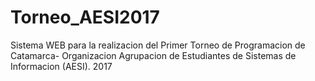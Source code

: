 # Torneo_AESI2017
Sistema WEB para la realizacion del Primer Torneo de Programacion de Catamarca-
Organizacion Agrupacion de Estudiantes de Sistemas de Informacion (AESI).
2017
